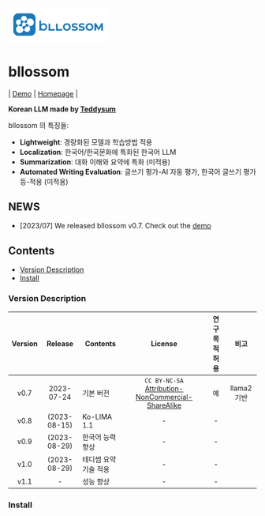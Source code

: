 <img src="./bllossom_icon.png" width="40%" height="40%">

# bllossom

| [Demo](http://teddysum.ai/) | [Homepage](http://teddysum.ai/) |

**Korean LLM made by [Teddysum](http://teddysum.ai/)**

bllossom 의 특징들:

* **Lightweight**: 경량화된 모델과 학습방법 적용
* **Localization**: 한국어/한국문화에 특화된 한국어 LLM
* **Summarization**: 대화 이해와 요약에 특화 (미적용)
* **Automated Writing Evaluation**: 글쓰기 평가-AI 자동 평가, 한국어 글쓰기 평가 등-적용 (미적용)

## NEWS
* [2023/07] We released bllossom v0.7. Check out the [demo](http://teddysum.ai/)

## Contents
* [Version Description](https://github.com/teddysum/bllossom#version-description)
* [Install](https://github.com/teddysum/bllossom/#install)

### Version Description
| Version| Release      | Contents           | License   | 연구목적 허용   | 비고     |
|:------:|:------------:|--------------------|:------:|:--------------:|:--------:|
| v0.7   | 2023-07-24   | 기본 버전           |   `CC BY-NC-SA` [Attribution-NonCommercial-ShareAlike](https://creativecommons.org/licenses/by-nc-sa/4.0/)   |      예        |llama2 기반|
| v0.8   | (2023-08-15) | Ko-LIMA 1.1         |   -    |      -         |          |
| v0.9   | (2023-08-29) | 한국어 능력 향상     |   -    |      -         |          |
| v1.0   | (2023-08-29) | 테디썸 요약기술 적용 |   -    |      -         |          |
| v1.1   | -            | 성능 향상            |   -    |      -         |          |

### Install

